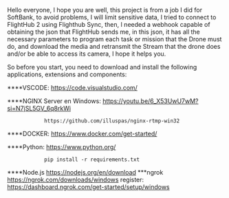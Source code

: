Hello everyone, I hope you are well, this project is from a job I did for SoftBank, to avoid problems, I will limit sensitive data, I tried to connect to FlightHub 2 using Flighthub Sync, then, I needed a webhook capable of obtaining the json that FlightHub sends me, in this json, it has all the necessary parameters to program each task or mission that the Drone must do, and download the media and retransmit the Stream that the drone does and/or be able to access its camera, I hope it helps you.

So before you start, you need to download and install the following applications, extensions and components:

****VSCODE:			https://code.visualstudio.com/

****NGINX Server en Windows: 	https://youtu.be/6_X53UwU7wM?si=N7jSL5GV_6q8rkWi

				https://github.com/illuspas/nginx-rtmp-win32
	
****DOCKER:			https://www.docker.com/get-started/


****Python:			https://www.python.org/

				pip install -r requirements.txt
	
****Node.js			https://nodejs.org/en/download
***ngrok			https://ngrok.com/downloads/windows
				register: https://dashboard.ngrok.com/get-started/setup/windows
